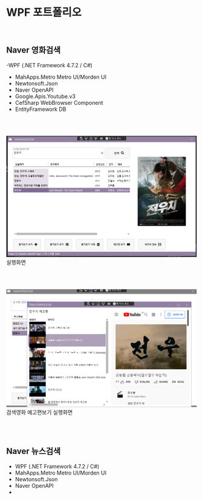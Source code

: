 # WPF 포트폴리오

<br/>

## Naver 영화검색
-WPF (.NET Framework 4.7.2 / C#)
 - MahApps.Metro Metro UI/Morden UI
 - Newtonsoft.Json
 - Naver OpenAPI
 - Google.Apis.Youtube.v3
 - CefSharp WebBrowser Component
 - EntityFramework DB

<br/>

<br/>

![NaverMovieFinder](https://github.com/ynns1217/StudyWpf/blob/main/portfolio/WpfPortfolio/capture/captureImage.png)
실행화면

<br/>

<br/>

![YoutubePlay](https://github.com/ynns1217/StudyWpf/blob/main/portfolio/WpfPortfolio/capture/youtube_trailer.png?raw=true)
검색영화 예고편보기 실행화면

<br/>

<br/>

## Naver 뉴스검색
- WPF (.NET Framework 4.7.2 / C#)
 - MahApps.Metro Metro UI/Morden UI
 - Newtonsoft.Json
 - Naver OpenAPI
 - 
<br/>


